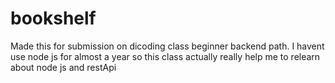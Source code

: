 # bookshelf

Made this for submission on dicoding class beginner backend path. I havent use node js for almost a year so this class actually really help me to relearn about node js and restApi
